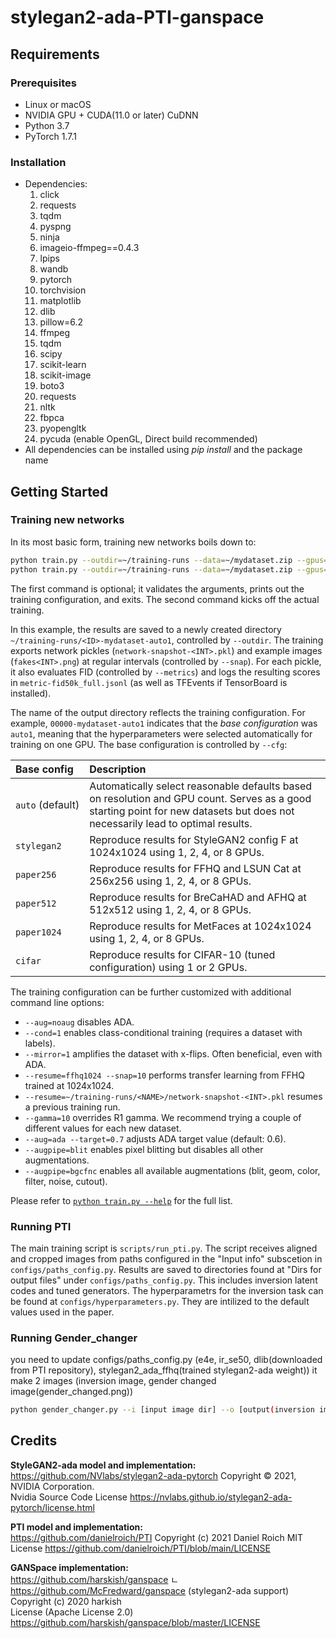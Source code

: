 # stylegan2-ada-PTI-ganspace

## Requirements
### Prerequisites
- Linux or macOS
- NVIDIA GPU + CUDA(11.0 or later) CuDNN 
- Python 3.7
- PyTorch 1.7.1

### Installation
- Dependencies:  
    1. click 
    2. requests 
    3. tqdm 
    4. pyspng 
    5. ninja 
    6. imageio-ffmpeg==0.4.3
	7. lpips
	8. wandb
	9. pytorch
	10. torchvision
	11. matplotlib
	12. dlib
    13. pillow=6.2
    14. ffmpeg
    15. tqdm
    16. scipy
    17. scikit-learn
    18. scikit-image
    19. boto3
    20. requests
    21. nltk
    22. fbpca
    23. pyopengltk
    24. pycuda (enable OpenGL, Direct build recommended)
- All dependencies can be installed using *pip install* and the package name

## Getting Started
### Training new networks

In its most basic form, training new networks boils down to:

```.bash
python train.py --outdir=~/training-runs --data=~/mydataset.zip --gpus=1 --dry-run
python train.py --outdir=~/training-runs --data=~/mydataset.zip --gpus=1
```

The first command is optional; it validates the arguments, prints out the training configuration, and exits. The second command kicks off the actual training.

In this example, the results are saved to a newly created directory `~/training-runs/<ID>-mydataset-auto1`, controlled by `--outdir`. The training exports network pickles (`network-snapshot-<INT>.pkl`) and example images (`fakes<INT>.png`) at regular intervals (controlled by `--snap`). For each pickle, it also evaluates FID (controlled by `--metrics`) and logs the resulting scores in `metric-fid50k_full.jsonl` (as well as TFEvents if TensorBoard is installed).

The name of the output directory reflects the training configuration. For example, `00000-mydataset-auto1` indicates that the *base configuration* was `auto1`, meaning that the hyperparameters were selected automatically for training on one GPU. The base configuration is controlled by `--cfg`:

| Base config           | Description
| :-------------------- | :----------
| `auto`&nbsp;(default) | Automatically select reasonable defaults based on resolution and GPU count. Serves as a good starting point for new datasets but does not necessarily lead to optimal results.
| `stylegan2`           | Reproduce results for StyleGAN2 config F at 1024x1024 using 1, 2, 4, or 8 GPUs.
| `paper256`            | Reproduce results for FFHQ and LSUN Cat at 256x256 using 1, 2, 4, or 8 GPUs.
| `paper512`            | Reproduce results for BreCaHAD and AFHQ at 512x512 using 1, 2, 4, or 8 GPUs.
| `paper1024`           | Reproduce results for MetFaces at 1024x1024 using 1, 2, 4, or 8 GPUs.
| `cifar`               | Reproduce results for CIFAR-10 (tuned configuration) using 1 or 2 GPUs.

The training configuration can be further customized with additional command line options:

* `--aug=noaug` disables ADA.
* `--cond=1` enables class-conditional training (requires a dataset with labels).
* `--mirror=1` amplifies the dataset with x-flips. Often beneficial, even with ADA.
* `--resume=ffhq1024 --snap=10` performs transfer learning from FFHQ trained at 1024x1024.
* `--resume=~/training-runs/<NAME>/network-snapshot-<INT>.pkl` resumes a previous training run.
* `--gamma=10` overrides R1 gamma. We recommend trying a couple of different values for each new dataset.
* `--aug=ada --target=0.7` adjusts ADA target value (default: 0.6).
* `--augpipe=blit` enables pixel blitting but disables all other augmentations.
* `--augpipe=bgcfnc` enables all available augmentations (blit, geom, color, filter, noise, cutout).

Please refer to [`python train.py --help`](./docs/train-help.txt) for the full list.

### Running PTI
The main training script is `scripts/run_pti.py`. The script receives aligned and cropped images from paths configured in the "Input info" subscetion in
 `configs/paths_config.py`. 
Results are saved to directories found at "Dirs for output files" under `configs/paths_config.py`. This includes inversion latent codes and tuned generators. 
The hyperparametrs for the inversion task can be found at  `configs/hyperparameters.py`. They are intilized to the default values used in the paper. 

### Running Gender_changer
you need to update configs/paths_config.py (e4e, ir_se50, dlib(downloaded from PTI repository), stylegan2_ada_ffhq(trained stylegan2-ada weight))
it make 2 images (inversion image, gender changed image(gender_changed.png))
```.bash
python gender_changer.py --i [input image dir] --o [output(inversion image) dir]
```

## Credits
**StyleGAN2-ada model and implementation:**  
https://github.com/NVlabs/stylegan2-ada-pytorch
Copyright © 2021, NVIDIA Corporation.  
Nvidia Source Code License https://nvlabs.github.io/stylegan2-ada-pytorch/license.html

**PTI model and implementation:**  
https://github.com/danielroich/PTI
Copyright (c) 2021 Daniel Roich
MIT License https://github.com/danielroich/PTI/blob/main/LICENSE 

**GANSpace implementation:**   
https://github.com/harskish/ganspace
ㄴ https://github.com/McFredward/ganspace (stylegan2-ada support)
Copyright (c) 2020 harkish  
License (Apache License 2.0) https://github.com/harskish/ganspace/blob/master/LICENSE